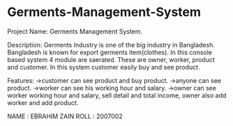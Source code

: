 # Germents-Management-System

Project Name: Germents Management System.

Description:
Germents Industry is one of the big industry in Bangladesh. Bangladesh is known for export germents item(clothes).
 In this console based system 4 module are saerated. These are owner, worker, product and customer.
In this system customer easily buy and see product.

Features:
->customer can see product and buy product.
->anyone can see product.
->worker can see his working hour and salary.
->owner can see worker working hour and salary, sell detail and total income, owner also add worker and add product.
 
NAME : EBRAHIM ZAIN 
ROLL : 2007002


